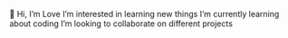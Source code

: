 👋 Hi, I’m Love
I’m interested in learning new things
I’m currently learning about coding
I’m looking to collaborate on different projects


<!---
Ishemalove/Ishemalove is a ✨ special ✨ repository because its `README.md` (this file) appears on your GitHub profile.
You can click the Preview link to take a look at your changes.
--->
